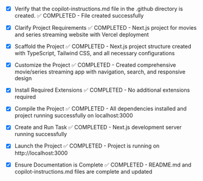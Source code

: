 <!-- Use this file to provide workspace-specific custom instructions to Copilot. For more details, visit https://code.visualstudio.com/docs/copilot/copilot-customization#_use-a-githubcopilotinstructionsmd-file -->
- [x] Verify that the copilot-instructions.md file in the .github directory is created. ✅ COMPLETED - File created successfully

- [x] Clarify Project Requirements ✅ COMPLETED - Next.js project for movies and series streaming website with Vercel deployment

- [x] Scaffold the Project ✅ COMPLETED - Next.js project structure created with TypeScript, Tailwind CSS, and all necessary configurations

- [x] Customize the Project ✅ COMPLETED - Created comprehensive movie/series streaming app with navigation, search, and responsive design

- [x] Install Required Extensions ✅ COMPLETED - No additional extensions required

- [x] Compile the Project ✅ COMPLETED - All dependencies installed and project running successfully on localhost:3000

- [x] Create and Run Task ✅ COMPLETED - Next.js development server running successfully

- [x] Launch the Project ✅ COMPLETED - Project is running on http://localhost:3000

- [x] Ensure Documentation is Complete ✅ COMPLETED - README.md and copilot-instructions.md files are complete and updated